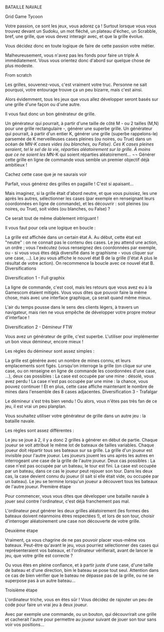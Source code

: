 BATAILLE NAVALE

Grid Game Tycoon

Votre passion, ce sont les jeux, vous adorez ça ! Surtout lorsque vous vous trouvez devant un Sudoku, un mot fléché, un plateau d'échec, un Scrabble, bref, une grille, que vous devez interagir avec, et que la grille évolue.

Vous décidez donc en toute logique de faire de cette passion votre métier.

Malheureusement, vous n'avez pas les fonds pour faire un triple A immédiatement. Vous vous orientez donc d'abord sur quelque chose de plus modeste.

From scratch

Les grilles, souvenez-vous, c'est vraiment votre truc. Personne ne sait pourquoi, votre entourage trouve ça un peu bizarre, mais c'est ainsi.

Alors évidemment, tous les jeux que vous allez développer seront basés sur une grille d'une façon ou d'une autre.

Il vous faut donc un bon générateur de grille.

Un générateur qui pourrait, à partir d'une taille de côté M - ou 2 tailles (M,N) pour une grille rectangulaire -, générer une superbe grille.
Un générateur qui pourrait, à partir d'un entier K, générer une grille (superbe rappelons-le) parsemée de K merveilleuses cases pleines (ou noires, ou True) dans un océan de M*N-K cases vides (ou blanches, ou False).
Ces K cases pleines seraient, tel le sel de la vie, réparties aléatoirement sur la grille. À moins que ce ne soient les M*N-K qui soient réparties aléatoirement... ¬¬
Générer cette grille en ligne de commande vous semble un premier objectif déjà ambitieux !

Cachez cette case que je ne saurais voir

Parfait, vous générez des grilles en pagaille ! C'est si apaisant...

Mais imaginez, si la grille était d'abord neutre, et que vous puissiez, les une après les autres, sélectionner les cases (par exemple en renseignant leurs coordonnées en ligne de commande), et les découvrir : soit pleines (ou noires, ou True), soit vides (ou blanches, ou False) ?

Ce serait tout de même diablement intriguant !

Il vous faut pour cela une logique en boucle :

La grille est affichée dans un certain état A. Au début, cette état est "neutre" : on ne connait pas le contenu des cases.
Le jeu attend une action, un ordre ; vous l'exécutez (vous renseignez des coordonnées par exemple, ou - si vous vous êtes déjà diversifié dans le graphisme - vous cliquer sur une case, ...).
Le jeu vous affiche le nouvel état B de la grille (l'état A plus le résultat de votre action).
On recommence la boucle avec ce nouvel état B.
Diversifications

Diversification 1 - Full graphix

La ligne de commande, c'est cool, mais les retours que vous avez eu à la Gamescom étaient mitigés. Vous vous dites que pouvoir faire la même chose, mais avec une interface graphique, ça serait quand même mieux.

L'air du temps pousse dans le sens des clients légers, à travers un navigateur, mais rien ne vous empêche de développer votre propre moteur d'interface !

Diversification 2 - Démineur FTW

Vous avez un générateur de grille, c'est superbe. L'utiliser pour implémenter un bon vieux démineur, encore mieux !

Les règles du démineur sont assez simples :

La grille est générée avec un nombre de mines connu, et leurs emplacements sont figés.
Lorsqu'on interroge la grille (on clique sur une case, ou on renseigne en ligne de commande les coordonnées d'une case, ...), deux cas possibles :
La case est occupée par une mine : désolé, vous avez perdu !
La case n'est pas occupée par une mine : la chance, vous pouvez continuer !
Et en plus, cette case affiche maintenant le nombre de mines dans l'ensemble des 8 cases adjacentes.
Diversification 3 - Trafalgar

Le démineur s'est très bien vendu ! Ou alors, vous n'êtes pas très fan de ce jeu, il est vrai un peu planplan.

Vous souhaitez utiliser votre générateur de grille dans un autre jeu : la bataille navale.

Les règles sont assez différentes :

Le jeu se joue à 2, il y a donc 2 grilles à générer en début de partie.
Chaque joueur se voit attribué le même lot de bateaux de tailles variables.
Chaque joueur doit répartir tous ses bateaux sur sa grille.
La grille d'un joueur est invisible pour l'autre joueur.
Les joueurs jouent les uns après les autres en interrogeant une case de la grille de l'autre joueur. Deux cas possibles :
La case n'est pas occupée par un bateau, le tour est fini.
La case est occupée par un bateau, dans ce cas le joueur peut rejouer son tour. Dans les deux cas, la case devient connu du joueur (il sait si elle était vide, ou occupée par un bateau).
Le jeu se termine lorsqu'un joueur a découvert tous les bateaux de l'autre joueur.
Première étape

Pour commencer, vous vous dites que développer une bataille navale à jouer seul contre l'ordinateur, c'est déjà franchement pas mal.

L'ordinateur peut générer les deux grilles aléatoirement (les formes des bateaux doivent néanmoins êtres respectées !), et lors de son tour, choisir d'interroger aléatoirement une case non découverte de votre grille.

Deuxième étape

Vraiment, ça vous chagrine de ne pas pouvoir placer vous-même vos bateaux. Peut-être qu'avant le jeu, vous pourriez sélectionner des cases qui représenteraient vos bateaux, et l'ordinateur vérifierait, avant de lancer le jeu, que votre grille est correcte ?

Ou vous êtes en pleine confiance, et à partir juste d'une case, d'une taille de bateau et d'une direction, bim le bateau se pose tout seul. Attention dans ce cas de bien vérifier que le bateau ne dépasse pas de la grille, ou ne se superpose pas à un autre bateau...

Troisième étape

L'ordinateur triche, vous en êtes sûr ! Vous décidez de rajouter un peu de code pour faire un vrai jeu à deux joueur.

Avec par exemple une commande, ou un bouton, qui découvrirait une grille et cacherait l'autre pour permettre au joueur suivant de jouer son tour sans voir vos positions...
